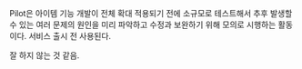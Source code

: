 Pilot은 아이템 기능 개발이 전체 확대 적용되기 전에 소규모로 테스트해서 추후 발생할 수 있는 여러 문제의 원인을 미리 파악하고 수정과 보완하기 위해 모의로 시행하는 활동이다. 서비스 출시 전 사용된다.

잘 하지 않는 것 같음.